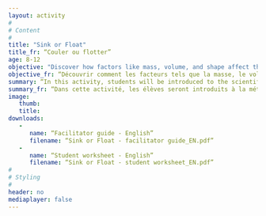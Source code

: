 ```yaml
---
layout: activity
#
# Content
#
title: "Sink or Float"
title_fr: “Couler ou flotter”
age: 8-12
objective: "Discover how factors like mass, volume, and shape affect the ability of an object to float."
objective_fr: “Découvrir comment les facteurs tels que la masse, le volume et la forme affectent la capacité d’un objet de flotter.”
summary: “In this activity, students will be introduced to the scientific method which is a technique used in experimentation based on empirical evidence. The students will use this method to test their hypotheses and to determine that density affects an object’s ability to float.”
summary_fr: “Dans cette activité, les élèves seront introduits à la méthode scientifique, une technique utilisée dans l'expérimentation basée sur des preuves empiriques. Les élèves  utiliseront cette méthode pour vérifier leurs hypothèses afin de conclure que la densité affecte la capacité d’un object de flotter.”
image:
   thumb:
   title:
downloads:
   -
      name: “Facilitator guide - English”
      filename: “Sink or Float - facilitator guide_EN.pdf”
   -
      name: “Student worksheet - English”
      filename: “Sink or Float - student worksheet_EN.pdf”
#
# Styling
#
header: no
mediaplayer: false
---
```

